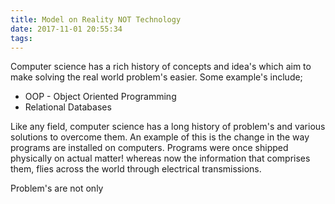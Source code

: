 ```yaml
---
title: Model on Reality NOT Technology
date: 2017-11-01 20:55:34
tags:
---
```


Computer science has a rich history of concepts and idea's which aim to make solving the real world problem's easier. Some example's include;

- OOP - Object Oriented Programming
- Relational Databases

Like any field, computer science has a long history of problem's and various solutions to overcome them. An example of this is the change in the way programs are installed on computers. Programs were once shipped physically on actual matter! whereas now the information that comprises them, flies across the world through electrical transmissions.

Problem's are not only 
